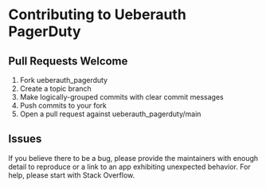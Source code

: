 # Contributing to Ueberauth PagerDuty

## Pull Requests Welcome
1. Fork ueberauth_pagerduty
2. Create a topic branch
3. Make logically-grouped commits with clear commit messages
4. Push commits to your fork
5. Open a pull request against ueberauth_pagerduty/main

## Issues

If you believe there to be a bug, please provide the maintainers with enough
detail to reproduce or a link to an app exhibiting unexpected behavior. For
help, please start with Stack Overflow.
